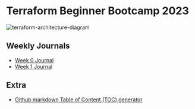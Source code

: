 # Terraform Beginner Bootcamp 2023

![terraform-architecture-diagram](https://github.com/pratiksinha-kol/terraform-beginner-bootcamp-2023/assets/125117631/77573f69-7419-4f81-a22c-674f48887a9d)


## Weekly Journals
- [Week 0 Journal](journal/week0.md)
- [Week 1 Journal](journal/week1.md)

## Extra
- [Github markdown Table of Content (TOC) generator](https://ecotrust-canada.github.io/markdown-toc/)
